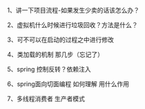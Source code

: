 1、讲一下项目流程-如果发生少卖的话该怎么办？

2、虚拟机什么时候进行垃圾回收？方法是什么？

3、可不可以在启动的过程之中进行修改

4、类加载的机制 那几步（忘记了）

5、spring 控制反转？依赖注入

6、spring面向切面编程 如何理解 用什么作用

7、多线程消费者 生产者模式